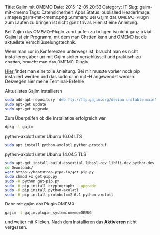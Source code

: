 Title: Gajim mit OMEMO
Date: 2016-12-05 20:33
Category: IT
Slug: gajim-mit-omemo
Tags: Datensicherheit, Apps
Status: published
HeaderImage: /images/gajim-mit-omemo.png
Summary: Bei Gajim das OMEMO-Plugin zum Laufen zu bringen ist nicht ganz trivial. Hier ist eine Anleitung.

Bei Gajim das OMEMO-Plugin zum Laufen zu bringen ist nicht ganz
trivial. Gajim ist ein Programm, mit dem man Chatten kann und OMEMO ist die aktuellste Verschlüsselungstechnik.

Wenn man nur in Konferenzen unterwegs
ist, braucht man es nicht installieren, aber um mit Gajim sicher
verschlüsselt und praktisch zu chatten, braucht man das OMEMO-Plugin.

[Hier](http://barfoos.blogsport.eu/gajim-mit-omemo-verschluesselung/)
findet man eine tolle Anleitung. Bei mir musste vorher noch pip
installiert werden und das sudo dann mit -H angewendet werden. Deswegen
hier meine Terminal-Befehle

Aktuellstes Gajim installieren

```bash
sudo add-apt-repository 'deb ftp://ftp.gajim.org/debian unstable main'
sudo apt-get update
sudo apt-get upgrade
```    


Zum Überprüfen ob die Installation erfolgreich war
```bash
dpkg -l gajim
```  
python-axolotl unter Ubuntu 16.04 LTS

```bash
sudo apt install python-axolotl python-protobuf
```  

python-axolotl unter Ubuntu 14.04.5 TLS

```bash
sudo apt-get install build-essential libssl-dev libffi-dev python-dev
cd Downloads/
wget https://bootstrap.pypa.io/get-pip.py
sudo chmod +x get-pip.py
sudo -H python get-pip.py
sudo -H pip install cryptography --upgrade
sudo -H pip install python-axolotl
sudo -H pip install protobuf==2.6.1 python-axolotl
```  

Dann mit gajim das Plugin OMEMO

```bash
gajim -l gajim.plugin_system.omemo=DEBUG
```  
und weiter mit Klicken. Nach dem Installieren das **Aktivieren** nicht vergessen.
